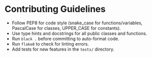 # Contributing Guidelines

- Follow PEP8 for code style (snake_case for functions/variables, PascalCase for classes, UPPER_CASE for constants).
- Use type hints and docstrings for all public classes and functions.
- Run `black .` before committing to auto-format code.
- Run `flake8` to check for linting errors.
- Add tests for new features in the `tests/` directory.
